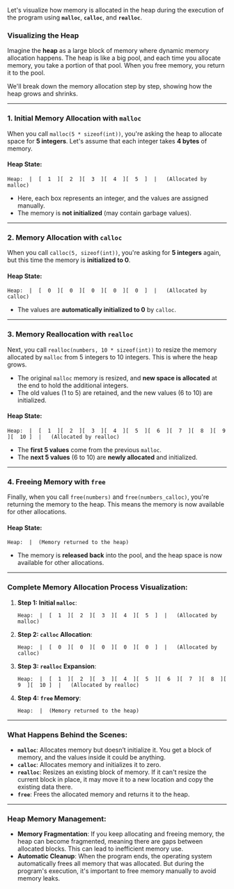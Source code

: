 Let's visualize how memory is allocated in the heap during the execution of the program using **`malloc`**, **`calloc`**, and **`realloc`**.

### Visualizing the Heap

Imagine the **heap** as a large block of memory where dynamic memory allocation happens. The heap is like a big pool, and each time you allocate memory, you take a portion of that pool. When you free memory, you return it to the pool.

We'll break down the memory allocation step by step, showing how the heap grows and shrinks.

---

### **1. Initial Memory Allocation with `malloc`**

When you call `malloc(5 * sizeof(int))`, you're asking the heap to allocate space for **5 integers**. Let's assume that each integer takes **4 bytes** of memory.

#### Heap State:
```
Heap:  |  [  1  ][  2  ][  3  ][  4  ][  5  ]  |   (Allocated by malloc)
```
- Here, each box represents an integer, and the values are assigned manually.
- The memory is **not initialized** (may contain garbage values).

---

### **2. Memory Allocation with `calloc`**

When you call `calloc(5, sizeof(int))`, you're asking for **5 integers** again, but this time the memory is **initialized to 0**.

#### Heap State:
```
Heap:  |  [  0  ][  0  ][  0  ][  0  ][  0  ]  |   (Allocated by calloc)
```
- The values are **automatically initialized to 0** by `calloc`.

---

### **3. Memory Reallocation with `realloc`**

Next, you call `realloc(numbers, 10 * sizeof(int))` to resize the memory allocated by `malloc` from 5 integers to 10 integers. This is where the heap grows.

- The original `malloc` memory is resized, and **new space is allocated** at the end to hold the additional integers.
- The old values (1 to 5) are retained, and the new values (6 to 10) are initialized.

#### Heap State:
```
Heap:  |  [  1  ][  2  ][  3  ][  4  ][  5  ][  6  ][  7  ][  8  ][  9  ][  10 ]  |   (Allocated by realloc)
```
- The **first 5 values** come from the previous `malloc`.
- The **next 5 values** (6 to 10) are **newly allocated** and initialized.

---

### **4. Freeing Memory with `free`**

Finally, when you call `free(numbers)` and `free(numbers_calloc)`, you're returning the memory to the heap. This means the memory is now available for other allocations.

#### Heap State:
```
Heap:  |  (Memory returned to the heap)
```
- The memory is **released back** into the pool, and the heap space is now available for other allocations.

---

### **Complete Memory Allocation Process Visualization:**

1. **Step 1: Initial `malloc`**:
   ```
   Heap:  |  [  1  ][  2  ][  3  ][  4  ][  5  ]  |   (Allocated by malloc)
   ```

2. **Step 2: `calloc` Allocation**:
   ```
   Heap:  |  [  0  ][  0  ][  0  ][  0  ][  0  ]  |   (Allocated by calloc)
   ```

3. **Step 3: `realloc` Expansion**:
   ```
   Heap:  |  [  1  ][  2  ][  3  ][  4  ][  5  ][  6  ][  7  ][  8  ][  9  ][  10 ]  |   (Allocated by realloc)
   ```

4. **Step 4: `free` Memory**:
   ```
   Heap:  |  (Memory returned to the heap)
   ```

---

### **What Happens Behind the Scenes:**

- **`malloc`**: Allocates memory but doesn’t initialize it. You get a block of memory, and the values inside it could be anything.
- **`calloc`**: Allocates memory and initializes it to zero.
- **`realloc`**: Resizes an existing block of memory. If it can't resize the current block in place, it may move it to a new location and copy the existing data there.
- **`free`**: Frees the allocated memory and returns it to the heap.

---

### **Heap Memory Management:**

- **Memory Fragmentation**: If you keep allocating and freeing memory, the heap can become fragmented, meaning there are gaps between allocated blocks. This can lead to inefficient memory use.
- **Automatic Cleanup**: When the program ends, the operating system automatically frees all memory that was allocated. But during the program's execution, it's important to free memory manually to avoid memory leaks.
